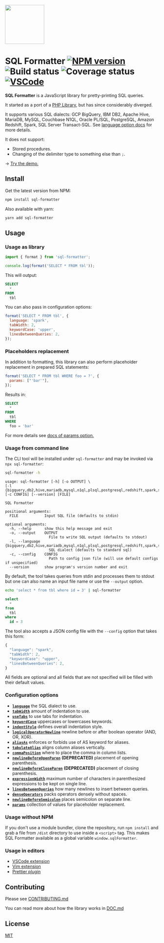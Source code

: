 <a href='https://github.com/sql-formatter-org/sql-formatter'><img src="static/prettier-sql-clean.svg" width="128"/></a>

# SQL Formatter [![NPM version](https://img.shields.io/npm/v/sql-formatter.svg)](https://npmjs.com/package/sql-formatter) ![Build status](https://img.shields.io/github/workflow/status/sql-formatter-org/sql-formatter/coveralls/master?label=Build&logo=Github) ![Coverage status](https://img.shields.io/coveralls/github/sql-formatter-org/sql-formatter?branch=master&label=Coverage&logo=coveralls&style=plastic) [![VSCode](https://img.shields.io/visual-studio-marketplace/v/inferrinizzard.prettier-sql-vscode?label=vscode)](https://marketplace.visualstudio.com/items?itemName=inferrinizzard.prettier-sql-vscode)

**SQL Formatter** is a JavaScript library for pretty-printing SQL queries.

It started as a port of a [PHP Library][], but has since considerably diverged.

It supports various SQL dialects:
GCP BigQuery, IBM DB2, Apache Hive, MariaDB, MySQL, Couchbase N1QL, Oracle PL/SQL, PostgreSQL, Amazon Redshift, Spark, SQL Server Transact-SQL.
See [language option docs](docs/language.md) for more details.

It does not support:

- Stored procedures.
- Changing of the delimiter type to something else than `;`.

→ [Try the demo.](https://sql-formatter-org.github.io/sql-formatter)

## Install

Get the latest version from NPM:

```sh
npm install sql-formatter
```

Also available with yarn:

```sh
yarn add sql-formatter
```

## Usage

### Usage as library

```js
import { format } from 'sql-formatter';

console.log(format('SELECT * FROM tbl'));
```

This will output:

```sql
SELECT
  *
FROM
  tbl
```

You can also pass in configuration options:

```js
format('SELECT * FROM tbl', {
  language: 'spark',
  tabWidth: 2,
  keywordCase: 'upper',
  linesBetweenQueries: 2,
});
```

### Placeholders replacement

In addition to formatting, this library can also perform placeholder replacement in prepared SQL statements:

```js
format('SELECT * FROM tbl WHERE foo = ?', {
  params: ["'bar'"],
});
```

Results in:

```sql
SELECT
  *
FROM
  tbl
WHERE
  foo = 'bar'
```

For more details see [docs of params option.](docs/params.md)

### Usage from command line

The CLI tool will be installed under `sql-formatter`
and may be invoked via `npx sql-formatter`:

```sh
sql-formatter -h
```

```
usage: sql-formatter [-h] [-o OUTPUT] \
[-l {bigquery,db2,hive,mariadb,mysql,n1ql,plsql,postgresql,redshift,spark,sql,sqlite,tsql}] [-c CONFIG] [--version] [FILE]

SQL Formatter

positional arguments:
  FILE            Input SQL file (defaults to stdin)

optional arguments:
  -h, --help      show this help message and exit
  -o, --output    OUTPUT
                    File to write SQL output (defaults to stdout)
  -l, --language  {bigquery,db2,hive,mariadb,mysql,n1ql,plsql,postgresql,redshift,spark,sql,sqlite,tsql}
                    SQL dialect (defaults to standard sql)
  -c, --config    CONFIG
                    Path to config json file (will use default configs if unspecified)
  --version       show program's version number and exit
```

By default, the tool takes queries from stdin and processes them to stdout but
one can also name an input file name or use the `--output` option.

```sh
echo 'select * from tbl where id = 3' | sql-formatter
```

```sql
select
  *
from
  tbl
where
  id = 3
```

The tool also accepts a JSON config file with the `--config` option that takes this form:

```ts
{
  "language": "spark",
  "tabWidth": 2,
  "keywordCase": "upper",
  "linesBetweenQueries": 2,
}
```

All fields are optional and all fields that are not specified will be filled with their default values.

### Configuration options

- [**`language`**](docs/language.md) the SQL dialect to use.
- [**`tabWidth`**](docs/tabWidth.md) amount of indentation to use.
- [**`useTabs`**](docs/useTabs.md) to use tabs for indentation.
- [**`keywordCase`**](docs/keywordCase.md) uppercases or lowercases keywords.
- [**`indentStyle`**](docs/indentStyle.md) defines overall indentation style.
- [**`logicalOperatorNewline`**](docs/logicalOperatorNewline.md) newline before or after boolean operator (AND, OR, XOR).
- [**`aliasAs`**](docs/aliasAs.md) enforces or forbids use of AS keyword for aliases.
- [**`tabulateAlias`**](docs/tabulateAlias.md) aligns column aliases vertically.
- [**`commaPosition`**](docs/commaPosition.md) where to place the comma in column lists.
- [**`newlineBeforeOpenParen`**](docs/newlineBeforeOpenParen.md) **(DEPRECATED)** placement of opening parenthesis.
- [**`newlineBeforeCloseParen`**](docs/newlineBeforeCloseParen.md) **(DEPRECATED)** placement of closing parenthesis.
- [**`expressionWidth`**](docs/expressionWidth.md) maximum number of characters in parenthesized expressions to be kept on single line.
- [**`linesBetweenQueries`**](docs/linesBetweenQueries.md) how many newlines to insert between queries.
- [**`denseOperators`**](docs/denseOperators.md) packs operators densely without spaces.
- [**`newlineBeforeSemicolon`**](docs/newlineBeforeSemicolon.md) places semicolon on separate line.
- [**`params`**](docs/params.md) collection of values for placeholder replacement.

### Usage without NPM

If you don't use a module bundler, clone the repository, run `npm install` and grab a file from `/dist` directory to use inside a `<script>` tag.
This makes SQL Formatter available as a global variable `window.sqlFormatter`.

### Usage in editors

- [VSCode extension](https://marketplace.visualstudio.com/items?itemName=inferrinizzard.prettier-sql-vscode)
- [Vim extension](https://github.com/fannheyward/coc-sql/)
- [Prettier plugin](https://github.com/un-ts/prettier/tree/master/packages/sql)

## Contributing

Please see [CONTRIBUTING.md](CONTRIBUTING.md)

You can read more about how the library works in [DOC.md](DOC.md)

## License

[MIT](LICENSE)

[php library]: https://github.com/jdorn/sql-formatter
